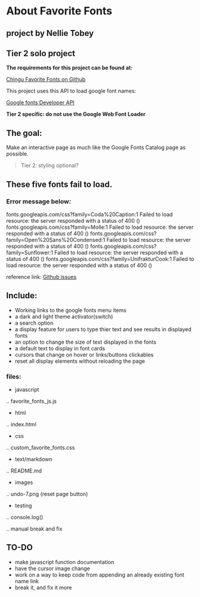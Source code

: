 About Favorite Fonts
====================

project by Nellie Tobey
-----------------------

## Tier 2 solo project

**The requirements for this project can be found at:**

[Chingu Favorite Fonts on Github](https://github.com/chingu-voyages/voyage-prework-tier2-favfonts)

This project uses this API to load google font names:

[Google fonts Developer API](https://developers.google.com/fonts/docs/developer_api)

**Tier 2 specific: do not use the Google Web Font Loader**

## The goal:

Make an interactive page as much like the Google Fonts Catalog page as possible.

>Tier 2: styling optional?
## These five fonts fail to load.
### Error message below:

fonts.googleapis.com/css?family=Coda%20Caption:1 Failed to load resource: the server responded with a status of 400 ()
fonts.googleapis.com/css?family=Molle:1 Failed to load resource: the server responded with a status of 400 ()
fonts.googleapis.com/css?family=Open%20Sans%20Condensed:1 Failed to load resource: the server responded with a status of 400 ()
fonts.googleapis.com/css?family=Sunflower:1 Failed to load resource: the server responded with a status of 400 ()
fonts.googleapis.com/css?family=UnifrakturCook:1 Failed to load resource: the server responded with a status of 400 ()

reference link:
[Github issues](https://github.com/typekit/webfontloader/issues/401)
## Include:

+ Working links to the google fonts menu items
+ a dark and light theme activator(switch)
+ a search option
+ a display feature for users to type thier text and see results in displayed fonts
+ an option to change the size of text displayed in the fonts
+ a default text to display in font cards
+ cursors that change on hover or links/buttons clickables
+ reset all display elements without reloading the page


### files:
+ javascript

.. favorite_fonts_js.js
+ html

.. index.html

+ css

.. custom_favorite_fonts.css

+ text/markdown

.. README.md

+ images

.. undo-7.png (reset page button)

+ testing

.. console.log()

.. manual break and fix

## TO-DO
+ make javascript function documentation
+ have the cursor image change
+ work on a way to keep code from appending an already existing font name link
+ break it, and fix it more
